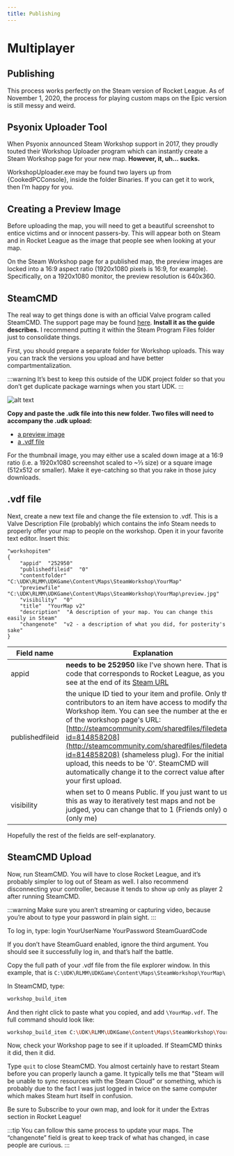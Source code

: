 ```yaml
---
title: Publishing
---
```

# Multiplayer

## Publishing

This process works perfectly on the Steam version of Rocket League. As of November 1, 2020, the process for playing custom maps on the Epic version is still messy and weird.

## Psyonix Uploader Tool

When Psyonix announced Steam Workshop support in 2017, they proudly touted their Workshop Uploader program which can instantly create a Steam Workshop page for your new map.
**However, it, uh… sucks.**

WorkshopUploader.exe may be found two layers up from {CookedPCConsole}, inside the folder Binaries. If you can get it to work, then I’m happy for you.

## Creating a Preview Image

Before uploading the map, you will need to get a beautiful screenshot to entice victims and or innocent passers-by. This will appear both on Steam and in Rocket League as the image that people see when looking at your map.

On the Steam Workshop page for a published map, the preview images are locked into a 16:9 aspect ratio (1920x1080 pixels is 16:9, for example). Specifically, on a 1920x1080 monitor, the preview resolution is 640x360.

## SteamCMD

The real way to get things done is with an official Valve program called SteamCMD. The support page may be found [here](https://developer.valvesoftware.com/wiki/SteamCMD). **Install it as the guide describes.** I recommend putting it within the Steam Program Files folder just to consolidate things.

First, you should prepare a separate folder for Workshop uploads. This way you can track the versions you upload and have better compartmentalization.

:::warning
It’s best to keep this outside of the UDK project folder so that you don’t get duplicate package warnings when you start UDK.
:::

![alt text](/images/multiplayer/image214.png "Nobody ever complains that their computer is too well organized")

**Copy and paste the .udk file into this new folder. Two files will need to accompany the .udk upload:**

* [a preview image](02_publishing.html#creating-a-preview-image)
* [a .vdf file](02_publishing.html#vdf-file)

For the thumbnail image, you may either use a scaled down image at a 16:9 ratio (i.e. a 1920x1080 screenshot scaled to ~⅓ size) or a square image (512x512 or smaller). Make it eye-catching so that you rake in those juicy downloads.

## .vdf file

Next, create a new text file and change the file extension to .vdf. This is a Valve Description File (probably) which contains the info Steam needs to properly offer your map to people on the workshop. Open it in your favorite text editor. Insert this:

```
"workshopitem"
{
    "appid"  "252950"
    "publishedfileid"  "0"
    "contentfolder"  "C:\UDK\RLMM\UDKGame\Content\Maps\SteamWorkshop\YourMap"
    "previewfile"  "C:\UDK\RLMM\UDKGame\Content\Maps\SteamWorkshop\YourMap\preview.jpg"
    "visibility"  "0"
    "title"  "YourMap v2"
    "description"  "A description of your map. You can change this easily in Steam"
    "changenote"  "v2 - a description of what you did, for posterity's sake"
}
```

| Field name| Explanation |
|-|-|
| appid | **needs to be 252950** like I've shown here. That is the code that corresponds to Rocket League, as you can see at the end of its [Steam URL](http://store.steampowered.com/app/252950/) |
| publishedfileid  | the unique ID tied to your item and profile. Only the contributors to an item have access to modify that Workshop item. You can see the number at the end of the workshop page's URL: [http://steamcommunity.com/sharedfiles/filedetails/?id=814858208](http://steamcommunity.com/sharedfiles/filedetails/?id=814858208) (shameless plug). For the initial upload, this needs to be '0'. SteamCMD will automatically change it to the correct value after your first upload.|  
| visibility | when set to 0 means Public. If you just want to use this as way to iteratively test maps and not be judged, you can change that to 1 (Friends only) or 2 (only me)|

Hopefully the rest of the fields are self-explanatory.

## SteamCMD Upload

Now, run SteamCMD. You will have to close Rocket League, and it’s probably simpler to log out of Steam as well. I also recommend disconnecting your controller, because it tends to show up only as player 2 after running SteamCMD.

:::warning
Make sure you aren’t streaming or capturing video, because you’re about to type your password in plain sight.
:::

To log in, type:
login YourUserName YourPassword SteamGuardCode

If you don’t have SteamGuard enabled, ignore the third argument. You should see it successfully log in, and that’s half the battle.

Copy the full path of your .vdf file from the file explorer window. In this example, that is `C:\UDK\RLMM\UDKGame\Content\Maps\SteamWorkshop\YourMap\`

In SteamCMD, type:

```sh
workshop_build_item
```

And then right click to paste what you copied, and add `\YourMap.vdf`.
The full command should look like:

```sh
workshop_build_item C:\UDK\RLMM\UDKGame\Content\Maps\SteamWorkshop\YourMap\YourMap.vdf
```

Now, check your Workshop page to see if it uploaded. If SteamCMD thinks it did, then it did.

Type `quit` to close SteamCMD. You almost certainly have to restart Steam before you can properly launch a game. It typically tells me that "Steam will be unable to sync resources with the Steam Cloud" or something, which is probably due to the fact I was just logged in twice on the same computer which makes Steam hurt itself in confusion.

Be sure to Subscribe to your own map, and look for it under the Extras section in Rocket League!

:::tip
You can follow this same process to update your maps. The “changenote” field is great to keep track of what has changed, in case people are curious.
:::
